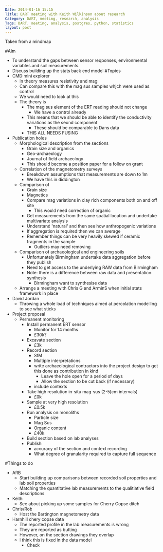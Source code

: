 ```yaml
---
Date: 2014-01-16 15:15
Title: DART meeting with Keith Wilkinson about research
Category: DART, meeting, research, analysis
Tags: DART, meeting, analysis, postgres, python, statistics
layout: post
---
```


Taken from a mindmap

#Aim
* To understand the gaps between sensor reqponses, environmental variables and soil measurements
* Discuss building up the stats back end model
#Topics
* CMD mini explorer
    * In theory measures resistivity and mag
    * Can compare this with the mag sus samples whjch were used as control
    * We would need to look at this
    * The theory is
        * The mag sus element of the ERT reading should not change
            * We have a control already
        * This means that we should be able to identify the conductivity variations as the seond component
            * These should be comparable to Dans data
        * THIS ALL NEEDS FUSING
* Publication holes
    * Morphological description from the sections
        * Grain size and organics
        * Geo-archaeology
        * Journal of field archaeology
        * This should become a position paper for a follow on grant
    * Correlation of the magnetometry surveys
        * Breakdown assumptions that measurements are down to 1m
        * We have this in diddington
    * Comparison of
        * Grain size
        * Magnetics
        * Compare mag variations in clay rich components both on and off site
            * This would need correction of organic
        * Get measurements from the same spatial location and undertake multivariate analysis
        * Understand 'natural' and then see how anthropogenic variations
        * If aggregation is required then we can average
        * Remember things can be very heavily skewed if ceramic fragments in the sample
            * Outliers may need removing
    * Comparison of archaeological and engineering soils
        * Unfortunately Birmingham undertake data aggregation before they publish
        * Need to get access to the underlying RAW data from Birmingham
        * Note: there is a difference between raw data and presentation synthesis
            * Birmingham want to synthesise data
    * Arrange a meeting with Chris G and ArminS when initial stats framework in place
* David Jordan
    * Throwing a whole load of techniques aimed at percolation modelling to see what sticks
* Project proposal
    * Permanent monitoring
        * Install permanent ERT sensor
            * Monitor for 14 months
            * £30k?
        * Excavate section
            * £3k
        * Record section
            * SfM
            * Multiple interpretations
            * write archaeological contractors into the project design to get this done as contribution in kind
                * Leave the hole open for a period of days
                * Allow the section to be cut back (if necessary)
            * include contexts
        * Take high resolution in-situ mag-sus (2-5)cm intervals)
            * £0k
        * Sample at very high resolution
            * £0.5k
        * Run analysis on monoliths
            * Particle size
            * Mag Sus
            * Organic content
            * £40k
        * Build section based on lab analyses
        * Publish
            * accuracy of the section and context recording
            * What degree of granularity required to capture full sequence 

#Things to do
* ARB
    * Start building up comparisons between recorded soil properties and lab soil properties
    * Matching the quantitative lab measurements to the qualitiative field descriptions
* Keith
    * See about picking up some samples for Cherry Copse ditch
* Chris/Rob
    * Host the Bartington magnetometry data
* Harnhill chery copse data
    * The reported profile in the lab measurements is wrong
    * They are reported as butting
    * However, on the section drawings they overlap
    * I think this is fixed in the data model
        * Check

